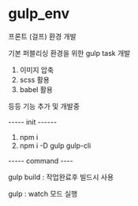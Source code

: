 # gulp_env
프론트 (걸프) 환경 개발

기본 퍼블리싱 환경을 위한 gulp task 개발

1. 이미지 압축
2. scss 활용
3. babel 활용 

등등 기능 추가 및 개발중

----- init ------

1. npm i
2. npm i -D gulp gulp-cli

----- command ----

gulp build : 작업완료후 빌드시 사용

gulp : watch 모드 실행
